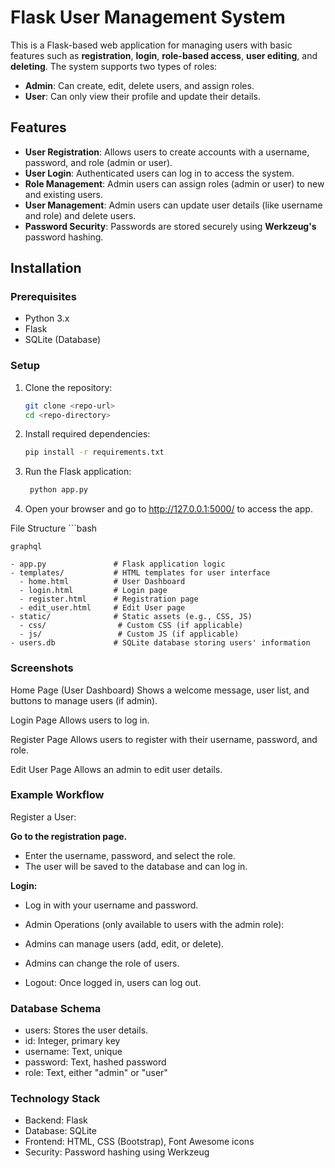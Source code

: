 # Flask User Management System

This is a Flask-based web application for managing users with basic features such as **registration**, **login**, **role-based access**, **user editing**, and **deleting**. The system supports two types of roles:
- **Admin**: Can create, edit, delete users, and assign roles.
- **User**: Can only view their profile and update their details.

## Features

- **User Registration**: Allows users to create accounts with a username, password, and role (admin or user).
- **User Login**: Authenticated users can log in to access the system.
- **Role Management**: Admin users can assign roles (admin or user) to new and existing users.
- **User Management**: Admin users can update user details (like username and role) and delete users.
- **Password Security**: Passwords are stored securely using **Werkzeug's** password hashing.

## Installation

### Prerequisites

- Python 3.x
- Flask
- SQLite (Database)

### Setup

1. Clone the repository:

   ```bash
   git clone <repo-url>
   cd <repo-directory>
2. Install required dependencies:
   
	```bash
	pip install -r requirements.txt

3. Run the Flask application:
   ```bash
	python app.py

4. Open your browser and go to http://127.0.0.1:5000/ to access the app.

File Structure
 	```bash

	graphql
 
	- app.py               # Flask application logic
	- templates/           # HTML templates for user interface
	  - home.html          # User Dashboard
	  - login.html         # Login page
	  - register.html      # Registration page
	  - edit_user.html     # Edit User page
	- static/              # Static assets (e.g., CSS, JS)
	  - css/                # Custom CSS (if applicable)
	  - js/                 # Custom JS (if applicable)
	- users.db             # SQLite database storing users' information


### Screenshots
Home Page (User Dashboard)
Shows a welcome message, user list, and buttons to manage users (if admin).

Login Page
Allows users to log in.

Register Page
Allows users to register with their username, password, and role.

Edit User Page
Allows an admin to edit user details.

### Example Workflow
Register a User:

**Go to the registration page.**

- Enter the username, password, and select the role.
- The user will be saved to the database and can log in.

**Login:**
- Log in with your username and password.
- Admin Operations (only available to users with the admin role):
- Admins can manage users (add, edit, or delete).
- Admins can change the role of users.

- Logout: Once logged in, users can log out.

### Database Schema
- users: Stores the user details.
- id: Integer, primary key
- username: Text, unique
- password: Text, hashed password
- role: Text, either "admin" or "user"

### Technology Stack
- Backend: Flask
- Database: SQLite
- Frontend: HTML, CSS (Bootstrap), Font Awesome icons
- Security: Password hashing using Werkzeug
